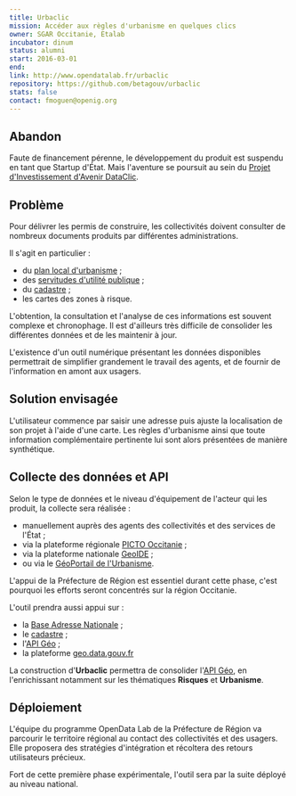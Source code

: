 ```yaml
---
title: Urbaclic
mission: Accéder aux règles d'urbanisme en quelques clics
owner: SGAR Occitanie, Etalab
incubator: dinum
status: alumni
start: 2016-03-01
end:
link: http://www.opendatalab.fr/urbaclic
repository: https://github.com/betagouv/urbaclic
stats: false
contact: fmoguen@openig.org
---
```


## Abandon

Faute de financement pérenne, le développement du produit est suspendu en tant que Startup d'État.
Mais l'aventure se poursuit au sein du [Projet d'Investissement d'Avenir DataClic](https://www.etalab.gouv.fr/un-second-appel-a-projets-pour-le-developpement-de-lopen-data-au-sein-des-territoires).

## Problème

Pour délivrer les permis de construire, les collectivités doivent consulter de nombreux documents produits par différentes administrations.

Il s'agit en particulier :

- du [plan local d'urbanisme](https://fr.wikipedia.org/wiki/Plan_local_d%27urbanisme) ;
- des [servitudes d'utilité publique](https://fr.wikipedia.org/wiki/Servitude_d%27utilit%C3%A9_publique) ;
- du [cadastre](https://fr.wikipedia.org/wiki/Cadastre) ;
- les cartes des zones à risque.

L'obtention, la consultation et l'analyse de ces informations est souvent complexe et chronophage. Il est d'ailleurs très difficile de consolider les différentes données et de les maintenir à jour.

L'existence d'un outil numérique présentant les données disponibles permettrait de simplifier grandement le travail des agents, et de fournir de l'information en amont aux usagers.

## Solution envisagée

L'utilisateur commence par saisir une adresse puis ajuste la localisation de son projet à l'aide d'une carte.
Les règles d'urbanisme ainsi que toute information complémentaire pertinente lui sont alors présentées de manière synthétique.

## Collecte des données et API

Selon le type de données et le niveau d'équipement de l'acteur qui les produit, la collecte sera réalisée :

- manuellement auprès des agents des collectivités et des services de l'État ;
- via la plateforme régionale [PICTO Occitanie](http://www.picto-occitanie.fr/) ;
- via la plateforme nationale [GeoIDE](http://catalogue.geo-ide.developpement-durable.gouv.fr/) ;
- ou via le [GéoPortail de l'Urbanisme](https://www.geoportail-urbanisme.gouv.fr/).

L'appui de la Préfecture de Région est essentiel durant cette phase, c'est pourquoi les efforts seront concentrés sur la région Occitanie.

L'outil prendra aussi appui sur :

- la [Base Adresse Nationale](https://beta.gouv.fr/startups/ban.html) ;
- le [cadastre](https://cadastre.data.gouv.fr) ;
- l'[API Géo](https://beta.gouv.fr/startups/api-geo.html) ;
- la plateforme [geo.data.gouv.fr](https://beta.gouv.fr/startups/geo.data.gouv.fr.html)

La construction d'__Urbaclic__ permettra de consolider l'[API Géo](https://beta.gouv.fr/startups/api-geo.html), en l'enrichissant notamment sur les thématiques __Risques__ et __Urbanisme__.

## Déploiement

L'équipe du programme OpenData Lab de la Préfecture de Région va parcourir le territoire régional au contact des collectivités et des usagers. Elle proposera des stratégies d'intégration et récoltera des retours utilisateurs précieux.

Fort de cette première phase expérimentale, l'outil sera par la suite déployé au niveau national.
